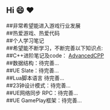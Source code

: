 ## Hi :smile: :heart:

##非常希望能进入游戏行业发展  
##热爱游戏、热爱代码  
##个人学习笔记  
##希望能不断学习，不断完善以下知识点:  
##C++进阶笔记及code：  [AdvancedCPP](https://github.com/KantJian/AdvancedCPP)  
##数据结构：待完善...  
##UE Slate：待完善...    
##Lua脚本语言  待完善...  
##23钟设计模式：待完善...  
##UE网络同步 RPC：待完善...    
##UE GamePlay框架：待完善...    

